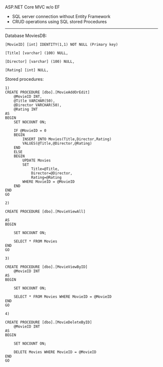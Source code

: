 ASP.NET Core MVC w/o EF

- SQL server connection without Entity Framework
- CRUD operations using SQL stored Procedures 

----------------

Database MoviesDB:

```
[MovieID] [int] IDENTITY(1,1) NOT NULL (Primary key)

[Title] [varchar] (100) NULL,

[Director] [varchar] (100) NULL,

[Rating] [int] NULL,

```

Stored procedures:

```
1) 
CREATE PROCEDURE [dbo].[MovieAddOrEdit]
	@MovieID INT,
	@Title VARCHAR(50),
	@Director VARCHAR(50),
	@Rating INT
AS
BEGIN
	SET NOCOUNT ON;

	IF @MovieID = 0
	BEGIN 
		INSERT INTO Movies(Title,Director,Rating)
		VALUES(@Title,@Director,@Rating)
	END
	ELSE
	BEGIN
		UPDATE Movies 
		SET
			Title=@Title,
			Director=@Director,
			Rating=@Rating
		WHERE MovieID = @MovieID
	END
END
GO

```
```
2)
 
CREATE PROCEDURE [dbo].[MovieViewAll] 
	
AS
BEGIN
	
	SET NOCOUNT ON;

	SELECT * FROM Movies 
END
GO

```
```
3)

CREATE PROCEDURE [dbo].[MovieViewByID] 
	@MovieID INT
AS
BEGIN

	SET NOCOUNT ON;

	SELECT * FROM Movies WHERE MovieID = @MovieID
END
GO

```
```
4)

CREATE PROCEDURE [dbo].[MovieDeleteByID] 
	@MovieID INT
AS
BEGIN
	
	SET NOCOUNT ON;

	DELETE Movies WHERE MovieID = @MovieID
END
GO
```



